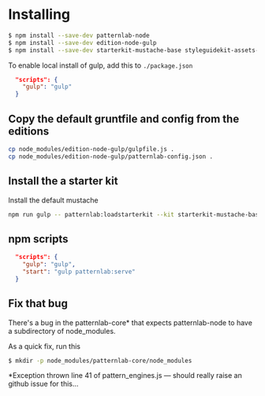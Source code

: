 # Installing

```sh
$ npm install --save-dev patternlab-node
$ npm install --save-dev edition-node-gulp
$ npm install --save-dev starterkit-mustache-base styleguidekit-assets-default styleguidekit-mustache-default
```

To enable local install of gulp, add this to `./package.json`

```json
  "scripts": {
    "gulp": "gulp"
  }
```

## Copy the default gruntfile and config from the editions

```sh
cp node_modules/edition-node-gulp/gulpfile.js .
cp node_modules/edition-node-gulp/patternlab-config.json .
```

## Install the a starter kit

Install the default mustache

```sh
npm run gulp -- patternlab:loadstarterkit --kit starterkit-mustache-bas
```

## npm scripts

```json
  "scripts": {
    "gulp": "gulp",
    "start": "gulp patternlab:serve"
  }
```


## Fix that bug
There's a bug in the patternlab-core* that expects patternlab-node to have a subdirectory of node_modules.

As a quick fix, run this

```sh
$ mkdir -p node_modules/patternlab-core/node_modules
```

*Exception thrown line 41 of pattern_engines.js — should really raise an github issue for this...